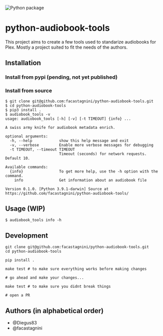 ![Python package](https://github.com/facastagnini/python-audiobook-tools/workflows/Python%20package/badge.svg)

# python-audiobook-tools

This project aims to create a few tools used to standarize audiobooks for Plex.
Mostly a project suited to fit the needs of the authors.

## Installation
### Install from pypi (pending, not yet published)
### Install from source
```
$ git clone git@github.com:facastagnini/python-audiobook-tools.git
$ cd python-audiobook-tools
$ pip3 install .
$ audiobook_tools -v
usage: audiobook_tools [-h] [-v] [-t TIMEOUT] {info} ...

A swiss army knife for audiobook metadata enrich.

optional arguments:
  -h, --help            show this help message and exit
  -v, --verbose         Enable more verbose messages for debugging
  -t TIMEOUT, --timeout TIMEOUT
                        Timeout (seconds) for network requests. Default 10.

Available commands:
  {info}                To get more help, use the -h option with the command.
    info                Get information about an audiobook file

Version 0.1.0. [Python 3.9.1-darwin] Source at https://github.com/facastagnini/python-audiobook-tools/
```

## Usage (WIP)

```
$ audiobook_tools info -h 
```

## Development

```
git clone git@github.com:facastagnini/python-audiobook-tools.git
cd python-audiobook-tools

pip install .

make test # to make sure everything works before making changes

# go ahead and make your changes...

make test # to make sure you didnt break things

# open a PR
```


## Authors (in alphabetical order)
- @Diegus83
- @facastagnini
